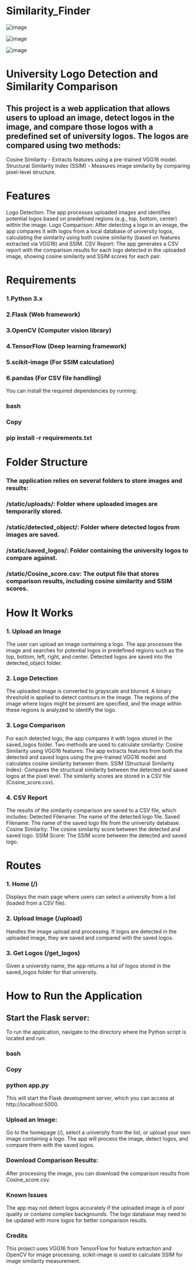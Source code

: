 # Similarity_Finder
![image](https://github.com/user-attachments/assets/ff3a9795-bbc5-485d-b673-7ce8b4010a56)

![image](https://github.com/user-attachments/assets/68981f15-3b20-4a0a-81ea-269d407e95fb)

![image](https://github.com/user-attachments/assets/7267cf81-f489-43fd-8651-1534c131838c)
# University Logo Detection and Similarity Comparison
## This project is a web application that allows users to upload an image, detect logos in the image, and compare those logos with a predefined set of university logos. The logos are compared using two methods:

Cosine Similarity - Extracts features using a pre-trained VGG16 model.
Structural Similarity Index (SSIM) - Measures image similarity by comparing pixel-level structure.
# Features
Logo Detection: The app processes uploaded images and identifies potential logos based on predefined regions (e.g., top, bottom, center) within the image.
Logo Comparison: After detecting a logo in an image, the app compares it with logos from a local database of university logos, calculating the similarity using both cosine similarity (based on features extracted via VGG16) and SSIM.
CSV Report: The app generates a CSV report with the comparison results for each logo detected in the uploaded image, showing cosine similarity and SSIM scores for each pair.
# Requirements
### 1.Python 3.x
### 2.Flask (Web framework)
### 3.OpenCV (Computer vision library)
### 4.TensorFlow (Deep learning framework)
### 5.scikit-image (For SSIM calculation)
### 6.pandas (For CSV file handling)
You can install the required dependencies by running:

### bash
### Copy
### pip install -r requirements.txt
# Folder Structure
### The application relies on several folders to store images and results:

### /static/uploads/: Folder where uploaded images are temporarily stored.
### /static/detected_object/: Folder where detected logos from images are saved.
### /static/saved_logos/: Folder containing the university logos to compare against.
### /static/Cosine_score.csv: The output file that stores comparison results, including cosine similarity and SSIM scores.
# How It Works
### 1. Upload an Image
The user can upload an image containing a logo.
The app processes the image and searches for potential logos in predefined regions such as the top, bottom, left, right, and center.
Detected logos are saved into the detected_object folder.
### 2. Logo Detection
The uploaded image is converted to grayscale and blurred.
A binary threshold is applied to detect contours in the image.
The regions of the image where logos might be present are specified, and the image within these regions is analyzed to identify the logo.
### 3. Logo Comparison
For each detected logo, the app compares it with logos stored in the saved_logos folder.
Two methods are used to calculate similarity:
Cosine Similarity using VGG16 features: The app extracts features from both the detected and saved logos using the pre-trained VGG16 model and calculates cosine similarity between them.
SSIM (Structural Similarity Index): Compares the structural similarity between the detected and saved logos at the pixel level.
The similarity scores are stored in a CSV file (Cosine_score.csv).
### 4. CSV Report
The results of the similarity comparison are saved to a CSV file, which includes:
Detected Filename: The name of the detected logo file.
Saved Filename: The name of the saved logo file from the university database.
Cosine Similarity: The cosine similarity score between the detected and saved logo.
SSIM Score: The SSIM score between the detected and saved logo.
# Routes
### 1. Home (/)
Displays the main page where users can select a university from a list (loaded from a CSV file).
### 2. Upload Image (/upload)
Handles the image upload and processing.
If logos are detected in the uploaded image, they are saved and compared with the saved logos.
### 3. Get Logos (/get_logos)
Given a university name, the app returns a list of logos stored in the saved_logos folder for that university.
# How to Run the Application
## Start the Flask server:

To run the application, navigate to the directory where the Python script is located and run:
### bash
### Copy
### python app.py
This will start the Flask development server, which you can access at http://localhost:5000.
### Upload an Image:

Go to the homepage (/), select a university from the list, or upload your own image containing a logo.
The app will process the image, detect logos, and compare them with the saved logos.
### Download Comparison Results:

After processing the image, you can download the comparison results from Cosine_score.csv.
### Known Issues
The app may not detect logos accurately if the uploaded image is of poor quality or contains complex backgrounds.
The logo database may need to be updated with more logos for better comparison results.
### Credits
This project uses VGG16 from TensorFlow for feature extraction and OpenCV for image processing.
scikit-image is used to calculate SSIM for image similarity measurement.

